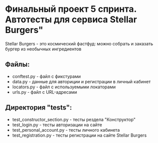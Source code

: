# Финальный проект 5 спринта. Автотесты для сервиса Stellar Burgers"

Stellar Burgers - это космический фастфуд: можно собрать и заказать бургер из необычных ингредиентов

## Файлы:
- conftest.py - файл с фикстурами
- data.py - данные для авториции и регистрации в личный кабинет
- locators.py - файл с используемыми локаторами
- urls.py - файл с URL-адресами

## Директория "tests":
- test_constructor_section.py - тесты рездела "Конструктор" 
- test_login.py - тесты авторизации на сайте 
- test_personal_account.py - тесты личного кабинета 
- test_registration.py - тесты регистрации на сайте Stellar Burgers
